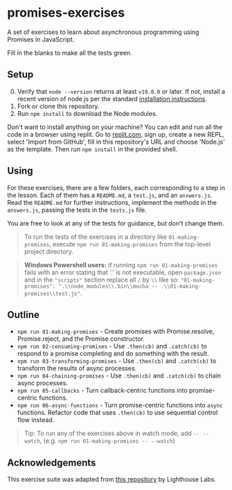 # promises-exercises

A set of exercises to learn about asynchronous programming using Promises in JavaScript.

Fill in the blanks to make all the tests green.

## Setup

0. Verify that `node --version` returns at least `v19.0.0` or later. If not, install a recent version of node.js per the standard [installation instructions](https://nodejs.org/en/download/package-manager).
1. Fork or clone this repository.
2. Run `npm install` to download the Node modules.

Don't want to install anything on your machine? You can edit and run all the code in a browser using replit. Go to [replit.com](https://replit.com/), sign up, create a new REPL, select 'Import from GitHub', fill in this repository's URL and choose 'Node.js' as the template. Then run `npm install` in the provided shell.

## Using

For these exercises, there are a few folders, each corresponding to a step in the lesson. Each of them has a `README.md`, a `test.js`, and an `answers.js`.  Read the `README.md` for further instructions, implement the methods in the `answers.js`, passing the tests in the `tests.js` file.

You are free to look at any of the tests for guidance, but don't change them.

> To run the tests of the exercises in a directory like `01-making-promises`, execute `npm run 01-making-promises` from the top-level project directory.

> **Windows Powershell users:** if running `npm run 01-making-promises` fails with an error stating that '.' is not executable, open `package.json` and in the `"scripts"` section replace all `/` by `\\` like so: `"01-making-promises": ".\\node_modules\\.bin\\mocha -- .\\01-making-promises\\test.js"`.

## Outline

* `npm run 01-making-promises` - Create promises with Promise.resolve, Promise.reject, and the Promise constructor.
* `npm run 02-consuming-promises` - Use `.then(cb)` and `.catch(cb)` to respond to a promise completing and do something with the result.
* `npm run 03-transforming-promises` - Use `.then(cb)` and `.catch(cb)` to transform the results of async processes.
* `npm run 04-chaining-promises` - Use `.then(cb)` and `.catch(cb)` to chain async processes.
* `npm run 05-callbacks` - Turn callback-centric functions into promise-centric functions.
* `npm run 06-async-functions` - Turn promise-centric functions into `async` functions. Refactor code that uses `.then(cb)` to use sequential control flow instead.

> Tip:  To run any of the exercises above in watch mode, add `-- --watch`, (e.g. `npm run 01-making-promises -- --watch`)

## Acknowledgements

This exercise suite was adapted from [this repository](https://github.com/lighthouse-labs/promises-exercises) by Lighthouse Labs.